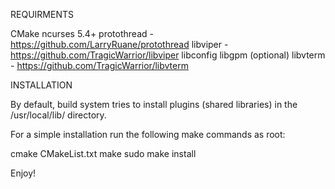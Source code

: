 REQUIRMENTS

CMake
ncurses 5.4+
protothread - https://github.com/LarryRuane/protothread
libviper - https://github.com/TragicWarrior/libviper
libconfig
libgpm (optional)
libvterm - https://github.com/TragicWarrior/libvterm


INSTALLATION

By default, build system tries to install plugins (shared libraries) in the
/usr/local/lib/ directory.  

For a simple installation run the following make commands as root:

cmake CMakeList.txt
make
sudo make install

Enjoy!
